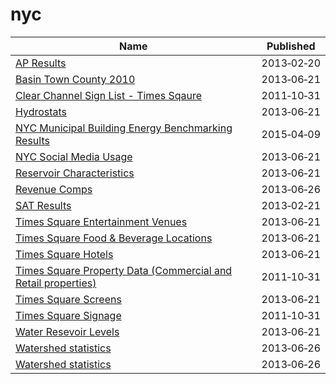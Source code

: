 # nyc

Name | Published
---- | ---------
[AP Results](../datasets/9ct9-prf9.md) | 2013&#x2011;02&#x2011;20
[Basin Town County 2010](../datasets/9akp-irxz.md) | 2013&#x2011;06&#x2011;21
[Clear Channel Sign List - Times Sqaure](../datasets/wjtn-s4z7.md) | 2011&#x2011;10&#x2011;31
[Hydrostats](../datasets/9vgt-yx2p.md) | 2013&#x2011;06&#x2011;21
[NYC Municipal Building Energy Benchmarking Results](../datasets/vvj6-d5qx.md) | 2015&#x2011;04&#x2011;09
[NYC Social Media Usage](../datasets/5b3a-rs48.md) | 2013&#x2011;06&#x2011;21
[Reservoir Characteristics](../datasets/nckr-g5w7.md) | 2013&#x2011;06&#x2011;21
[Revenue Comps](../datasets/sv6e-j8t9.md) | 2013&#x2011;06&#x2011;26
[SAT Results](../datasets/f9bf-2cp4.md) | 2013&#x2011;02&#x2011;21
[Times Square Entertainment Venues](../datasets/jxdc-hnze.md) | 2013&#x2011;06&#x2011;21
[Times Square Food & Beverage Locations](../datasets/kh2m-kcyz.md) | 2013&#x2011;06&#x2011;21
[Times Square Hotels](../datasets/v8qe-fx6p.md) | 2013&#x2011;06&#x2011;21
[Times Square Property Data (Commercial and Retail properties)](../datasets/j86k-5i43.md) | 2011&#x2011;10&#x2011;31
[Times Square Screens](../datasets/n246-cev5.md) | 2013&#x2011;06&#x2011;21
[Times Square Signage](../datasets/6bzx-emuu.md) | 2011&#x2011;10&#x2011;31
[Water Resevoir Levels](../datasets/zkky-n5j3.md) | 2013&#x2011;06&#x2011;21
[Watershed statistics](../datasets/z4kf-gt4n.md) | 2013&#x2011;06&#x2011;26
[Watershed statistics](../datasets/z4kf-gt4n.md) | 2013&#x2011;06&#x2011;26

